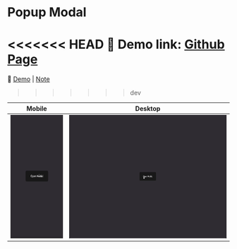 # Popup Modal

<<<<<<< HEAD
🔗 Demo link: [Github Page](https://kris-lu-dev.github.io/ASMR-Web-Design-to-HTML-Exercises/05-Popup-Modal/)
=======
🔗 [Demo](https://kris-lu-dev.github.io/ASMR-Web-Design-to-HTML-Exercises/05-Popup-Modal/) \| [Note]()
>>>>>>> dev

| Mobile                                          | Desktop                                  |
| ----------------------------------------------- | ---------------------------------------- |
| <img src="Screenshot-mobile.gif" height="280"/> | <img src="Screenshot.gif" height="280"/> |
